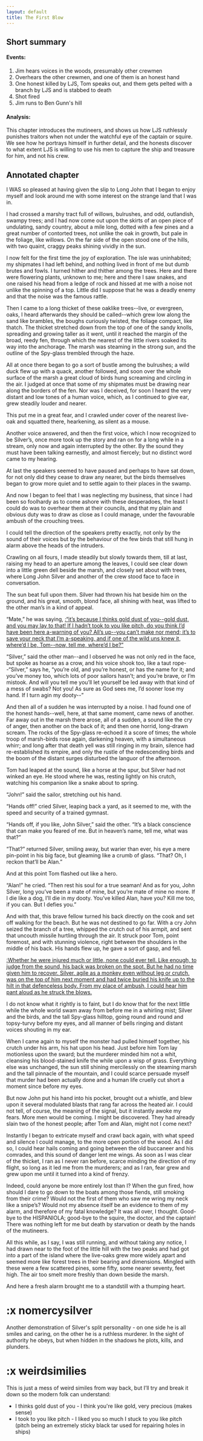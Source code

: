 ```yaml
---
layout: default
title: The First Blow
---
```

## Short summary  
#### Events:  
1. Jim hears voices in the woods, presumably other crewmen
2. Overhears the other crewmen, and one of them is an honest hand
3. One honest killed by LJS, Tom speaks out, and them gets pelted with a branch by LJS and is stabbed to death
4. Shot fired
5. Jim runs to Ben Gunn's hill

#### Analysis:  
This chapter introduces the mutineers, and shows us how LJS ruthlessly punishes traitors when not under the watchful eye of the captain or squire. We see how he portrays himself in further detail, and the honests discover to what extent LJS is willing to use his men to capture the ship and treasure for him, and not his crew.

## Annotated chapter  
I WAS so pleased at having given the slip to Long John that I began to
enjoy myself and look around me with some interest on the strange land
that I was in.

I had crossed a marshy tract full of willows, bulrushes, and odd,
outlandish, swampy trees; and I had now come out upon the skirts of an
open piece of undulating, sandy country, about a mile long, dotted with
a few pines and a great number of contorted trees, not unlike the oak
in growth, but pale in the foliage, like willows. On the far side of
the open stood one of the hills, with two quaint, craggy peaks shining
vividly in the sun.

I now felt for the first time the joy of exploration. The isle was
uninhabited; my shipmates I had left behind, and nothing lived in front
of me but dumb brutes and fowls. I turned hither and thither among the
trees. Here and there were flowering plants, unknown to me; here and
there I saw snakes, and one raised his head from a ledge of rock and
hissed at me with a noise not unlike the spinning of a top. Little did
I suppose that he was a deadly enemy and that the noise was the famous
rattle.

Then I came to a long thicket of these oaklike trees--live, or
evergreen, oaks, I heard afterwards they should be called--which grew
low along the sand like brambles, the boughs curiously twisted, the
foliage compact, like thatch. The thicket stretched down from the top of
one of the sandy knolls, spreading and growing taller as it went, until
it reached the margin of the broad, reedy fen, through which the nearest
of the little rivers soaked its way into the anchorage. The marsh was
steaming in the strong sun, and the outline of the Spy-glass trembled
through the haze.

All at once there began to go a sort of bustle among the bulrushes;
a wild duck flew up with a quack, another followed, and soon over the
whole surface of the marsh a great cloud of birds hung screaming and
circling in the air. I judged at once that some of my shipmates must be
drawing near along the borders of the fen. Nor was I deceived, for soon
I heard the very distant and low tones of a human voice, which, as I
continued to give ear, grew steadily louder and nearer.

This put me in a great fear, and I crawled under cover of the nearest
live-oak and squatted there, hearkening, as silent as a mouse.

Another voice answered, and then the first voice, which I now recognized
to be Silver’s, once more took up the story and ran on for a long while
in a stream, only now and again interrupted by the other. By the sound
they must have been talking earnestly, and almost fiercely; but no
distinct word came to my hearing.

At last the speakers seemed to have paused and perhaps to have sat down,
for not only did they cease to draw any nearer, but the birds themselves
began to grow more quiet and to settle again to their places in the
swamp.

And now I began to feel that I was neglecting my business, that since
I had been so foolhardy as to come ashore with these desperadoes, the
least I could do was to overhear them at their councils, and that my
plain and obvious duty was to draw as close as I could manage, under the
favourable ambush of the crouching trees.

I could tell the direction of the speakers pretty exactly, not only by
the sound of their voices but by the behaviour of the few birds that
still hung in alarm above the heads of the intruders.

Crawling on all fours, I made steadily but slowly towards them, till at
last, raising my head to an aperture among the leaves, I could see clear
down into a little green dell beside the marsh, and closely set about
with trees, where Long John Silver and another of the crew stood face to
face in conversation.

The sun beat full upon them. Silver had thrown his hat beside him on the
ground, and his great, smooth, blond face, all shining with heat, was
lifted to the other man’s in a kind of appeal.

“Mate,” he was saying, [:“it’s because I thinks gold dust of you--gold
dust, and you may lay to that! If I hadn’t took to you like pitch, do
you think I’d have been here a-warning of you? All’s up--you can’t make
nor mend; it’s to save your neck that I’m a-speaking, and if one of the
wild uns knew it, where’d I be, Tom--now, tell me, where’d I be?”](#weirdsimilies)

“Silver,” said the other man--and I observed he was not only red in the
face, but spoke as hoarse as a crow, and his voice shook too, like a
taut rope--“Silver,” says he, “you’re old, and you’re honest, or has the
name for it; and you’ve money too, which lots of poor sailors hasn’t;
and you’re brave, or I’m mistook. And will you tell me you’ll let
yourself be led away with that kind of a mess of swabs? Not you! As sure
as God sees me, I’d sooner lose my hand. If I turn agin my dooty--”

And then all of a sudden he was interrupted by a noise. I had found
one of the honest hands--well, here, at that same moment, came news of
another. Far away out in the marsh there arose, all of a sudden, a sound
like the cry of anger, then another on the back of it; and then one
horrid, long-drawn scream. The rocks of the Spy-glass re-echoed it a
score of times; the whole troop of marsh-birds rose again, darkening
heaven, with a simultaneous whirr; and long after that death yell was
still ringing in my brain, silence had re-established its empire, and
only the rustle of the redescending birds and the boom of the distant
surges disturbed the languor of the afternoon.

Tom had leaped at the sound, like a horse at the spur, but Silver had
not winked an eye. He stood where he was, resting lightly on his crutch,
watching his companion like a snake about to spring.

“John!” said the sailor, stretching out his hand.

“Hands off!” cried Silver, leaping back a yard, as it seemed to me, with
the speed and security of a trained gymnast.

“Hands off, if you like, John Silver,” said the other. “It’s a black
conscience that can make you feared of me. But in heaven’s name, tell
me, what was that?”

“That?” returned Silver, smiling away, but warier than ever, his eye
a mere pin-point in his big face, but gleaming like a crumb of glass.
“That? Oh, I reckon that’ll be Alan.”

And at this point Tom flashed out like a hero.

“Alan!” he cried. “Then rest his soul for a true seaman! And as for you,
John Silver, long you’ve been a mate of mine, but you’re mate of mine
no more. If I die like a dog, I’ll die in my dooty. You’ve killed Alan,
have you? Kill me too, if you can. But I defies you.”

And with that, this brave fellow turned his back directly on the cook
and set off walking for the beach. But he was not destined to go far.
With a cry John seized the branch of a tree, whipped the crutch out of
his armpit, and sent that uncouth missile hurtling through the air.
It struck poor Tom, point foremost, and with stunning violence, right
between the shoulders in the middle of his back. His hands flew up, he
gave a sort of gasp, and fell.

[:Whether he were injured much or little, none could ever tell. Like
enough, to judge from the sound, his back was broken on the spot. But he
had no time given him to recover. Silver, agile as a monkey even without
leg or crutch, was on the top of him next moment and had twice buried
his knife up to the hilt in that defenceless body. From my place of
ambush, I could hear him pant aloud as he struck the blows.](#nomercyLJS)

I do not know what it rightly is to faint, but I do know that for the
next little while the whole world swam away from before me in a whirling
mist; Silver and the birds, and the tall Spy-glass hilltop, going
round and round and topsy-turvy before my eyes, and all manner of bells
ringing and distant voices shouting in my ear.

When I came again to myself the monster had pulled himself together,
his crutch under his arm, his hat upon his head. Just before him Tom
lay motionless upon the sward; but the murderer minded him not a whit,
cleansing his blood-stained knife the while upon a wisp of grass.
Everything else was unchanged, the sun still shining mercilessly on the
steaming marsh and the tall pinnacle of the mountain, and I could scarce
persuade myself that murder had been actually done and a human life
cruelly cut short a moment since before my eyes.

But now John put his hand into his pocket, brought out a whistle, and
blew upon it several modulated blasts that rang far across the heated
air. I could not tell, of course, the meaning of the signal, but
it instantly awoke my fears. More men would be coming. I might be
discovered. They had already slain two of the honest people; after Tom
and Alan, might not I come next?

Instantly I began to extricate myself and crawl back again, with what
speed and silence I could manage, to the more open portion of the
wood. As I did so, I could hear hails coming and going between the old
buccaneer and his comrades, and this sound of danger lent me wings. As
soon as I was clear of the thicket, I ran as I never ran before, scarce
minding the direction of my flight, so long as it led me from the
murderers; and as I ran, fear grew and grew upon me until it turned into
a kind of frenzy.

Indeed, could anyone be more entirely lost than I? When the gun fired,
how should I dare to go down to the boats among those fiends, still
smoking from their crime? Would not the first of them who saw me wring
my neck like a snipe’s? Would not my absence itself be an evidence to
them of my alarm, and therefore of my fatal knowledge? It was all over,
I thought. Good-bye to the HISPANIOLA; good-bye to the squire, the
doctor, and the captain! There was nothing left for me but death by
starvation or death by the hands of the mutineers.

All this while, as I say, I was still running, and without taking any
notice, I had drawn near to the foot of the little hill with the two
peaks and had got into a part of the island where the live-oaks grew
more widely apart and seemed more like forest trees in their bearing and
dimensions. Mingled with these were a few scattered pines, some fifty,
some nearer seventy, feet high. The air too smelt more freshly than down
beside the marsh.

And here a fresh alarm brought me to a standstill with a thumping heart.


# :x nomercysilver
Another demonstration of Silver's split personality - on one side he is all smiles and caring, on the other he is a ruthless murderer. In the sight of authority he obeys, but when hidden in the shadows he plots, kills, and plunders.

# :x weirdsimilies
This is just a mess of weird similes from way back, but I’ll try and break it down so the modern folk can understand:
- I thinks gold dust of you - I think you're like gold, very precious (makes sense)
- I took to you like pitch - I liked you so much I stuck to you like pitch (pitch being an extremely sticky black tar used for repairing holes in ships)
